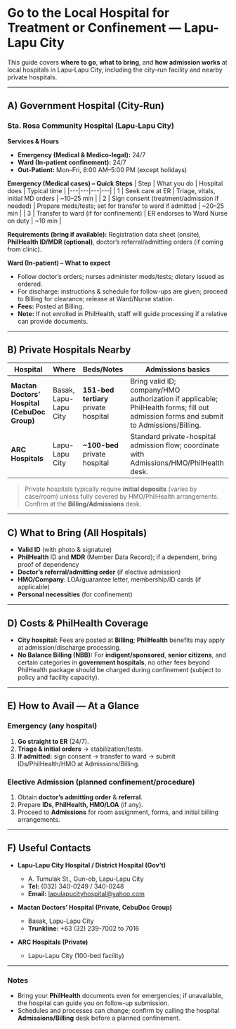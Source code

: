 # Go to the Local Hospital for Treatment or Confinement — Lapu-Lapu City

This guide covers **where to go**, **what to bring**, and **how admission works** at local hospitals in Lapu-Lapu City, including the city-run facility and nearby private hospitals.

---

## A) Government Hospital (City-Run)

### Sta. Rosa Community Hospital (Lapu-Lapu City)

**Services & Hours**

- **Emergency (Medical & Medico-legal):** 24/7
- **Ward (In-patient confinement):** 24/7
- **Out-Patient:** Mon–Fri, 8:00 AM–5:00 PM (except holidays)

**Emergency (Medical cases) – Quick Steps**
| Step | What you do | Hospital does | Typical time |
|---|---|---|---|
| 1 | Seek care at ER | Triage, vitals, initial MD orders | ~10–25 min |
| 2 | Sign consent (treatment/admission if needed) | Prepare meds/tests; set for transfer to ward if admitted | ~20–25 min |
| 3 | Transfer to ward (if for confinement) | ER endorses to Ward Nurse on duty | ~10 min |

**Requirements (bring if available):** Registration data sheet (onsite), **PhilHealth ID/MDR (optional)**, doctor’s referral/admitting orders (if coming from clinic).

**Ward (In-patient) – What to expect**

- Follow doctor’s orders; nurses administer meds/tests; dietary issued as ordered.
- For discharge: instructions & schedule for follow-ups are given; proceed to Billing for clearance; release at Ward/Nurse station.
- **Fees:** Posted at Billing.
- **Note:** If not enrolled in PhilHealth, staff will guide processing if a relative can provide documents.

---

## B) Private Hospitals Nearby

| Hospital                                     | Where                 | Beds/Notes                            | Admissions basics                                                                                                                     |
| -------------------------------------------- | --------------------- | ------------------------------------- | ------------------------------------------------------------------------------------------------------------------------------------- |
| **Mactan Doctors’ Hospital (CebuDoc Group)** | Basak, Lapu-Lapu City | **151-bed tertiary** private hospital | Bring valid ID; company/HMO authorization if applicable; PhilHealth forms; fill out admission forms and submit to Admissions/Billing. |
| **ARC Hospitals**                            | Lapu-Lapu City        | **~100-bed** private hospital         | Standard private-hospital admission flow; coordinate with Admissions/HMO/PhilHealth desk.                                             |

> Private hospitals typically require **initial deposits** (varies by case/room) unless fully covered by HMO/PhilHealth arrangements. Confirm at the **Billing/Admissions** desk.

---

## C) What to Bring (All Hospitals)

- **Valid ID** (with photo & signature)
- **PhilHealth** ID and **MDR** (Member Data Record); if a dependent, bring proof of dependency
- **Doctor’s referral/admitting order** (if elective admission)
- **HMO/Company**: LOA/guarantee letter, membership/ID cards (if applicable)
- **Personal necessities** (for confinement)

---

## D) Costs & PhilHealth Coverage

- **City hospital:** Fees are posted at **Billing**; **PhilHealth** benefits may apply at admission/discharge processing.
- **No Balance Billing (NBB):** For **indigent/sponsored**, **senior citizens**, and certain categories in **government hospitals**, no other fees beyond PhilHealth package should be charged during confinement (subject to policy and facility capacity).

---

## E) How to Avail — At a Glance

### Emergency (any hospital)

1. **Go straight to ER** (24/7).
2. **Triage & initial orders** → stabilization/tests.
3. **If admitted:** sign consent → transfer to ward → submit IDs/PhilHealth/HMO at Admissions/Billing.

### Elective Admission (planned confinement/procedure)

1. Obtain **doctor’s admitting order** & **referral**.
2. Prepare **IDs, PhilHealth, HMO/LOA** (if any).
3. Proceed to **Admissions** for room assignment, forms, and initial billing arrangements.

---

## F) Useful Contacts

- **Lapu-Lapu City Hospital / District Hospital (Gov’t)**
  - A. Tumulak St., Gun-ob, Lapu-Lapu City
  - **Tel:** (032) 340-0249 / 340-0248
  - **Email:** lapulapucityhospital@yahoo.com

- **Mactan Doctors’ Hospital (Private, CebuDoc Group)**
  - Basak, Lapu-Lapu City
  - **Trunkline:** +63 (32) 239-7002 to 7016

- **ARC Hospitals (Private)**
  - Lapu-Lapu City (100-bed facility)

---

### Notes

- Bring your **PhilHealth** documents even for emergencies; if unavailable, the hospital can guide you on follow-up submission.
- Schedules and processes can change; confirm by calling the hospital **Admissions/Billing** desk before a planned confinement.
